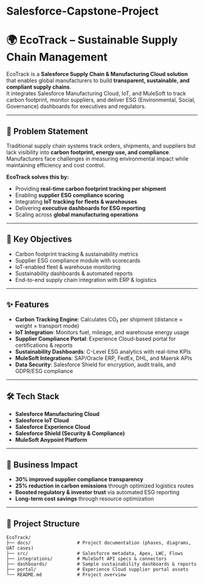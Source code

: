 # Salesforce-Capstone-Project

# 🌍 EcoTrack – Sustainable Supply Chain Management  

EcoTrack is a **Salesforce Supply Chain & Manufacturing Cloud solution** that enables global manufacturers to build **transparent, sustainable, and compliant supply chains**.  
It integrates Salesforce Manufacturing Cloud, IoT, and MuleSoft to track carbon footprint, monitor suppliers, and deliver ESG (Environmental, Social, Governance) dashboards for executives and regulators.  

---

## 📌 Problem Statement  
Traditional supply chain systems track orders, shipments, and suppliers but lack visibility into **carbon footprint, energy use, and compliance**.  
Manufacturers face challenges in measuring environmental impact while maintaining efficiency and cost control.  

**EcoTrack solves this by:**  
- Providing **real-time carbon footprint tracking per shipment**  
- Enabling **supplier ESG compliance scoring**  
- Integrating **IoT tracking for fleets & warehouses**  
- Delivering **executive dashboards for ESG reporting**  
- Scaling across **global manufacturing operations**  

---

## 🎯 Key Objectives  
- Carbon footprint tracking & sustainability metrics  
- Supplier ESG compliance module with scorecards  
- IoT-enabled fleet & warehouse monitoring  
- Sustainability dashboards & automated reports  
- End-to-end supply chain integration with ERP & logistics  

---

## ✨ Features  
- **Carbon Tracking Engine**: Calculates CO₂ per shipment (distance × weight × transport mode)  
- **IoT Integration**: Monitors fuel, mileage, and warehouse energy usage  
- **Supplier Compliance Portal**: Experience Cloud-based portal for certifications & reports  
- **Sustainability Dashboards**: C-Level ESG analytics with real-time KPIs  
- **MuleSoft Integrations**: SAP/Oracle ERP, FedEx, DHL, and Maersk APIs  
- **Data Security**: Salesforce Shield for encryption, audit trails, and GDPR/ESG compliance  

---

## 🛠 Tech Stack  
- **Salesforce Manufacturing Cloud**  
- **Salesforce IoT Cloud**  
- **Salesforce Experience Cloud**  
- **Salesforce Shield (Security & Compliance)**  
- **MuleSoft Anypoint Platform**  

---

## 🚀 Business Impact  
- **30% improved supplier compliance transparency**  
- **25% reduction in carbon emissions** through optimized logistics routes  
- **Boosted regulatory & investor trust** via automated ESG reporting  
- **Long-term cost savings** through resource optimization  

---

## 📂 Project Structure  
```plaintext
EcoTrack/
├── docs/                 # Project documentation (phases, diagrams, UAT cases)
├── src/                  # Salesforce metadata, Apex, LWC, Flows
├── integrations/         # MuleSoft API specs & connectors
├── dashboards/           # Sample sustainability dashboards & reports
├── portal/               # Experience Cloud supplier portal assets
└── README.md             # Project overview
